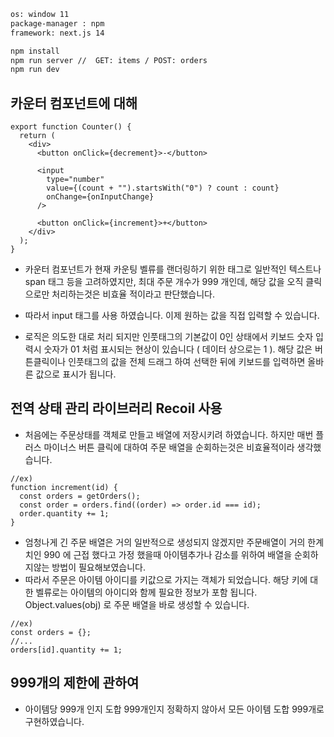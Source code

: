 ```bash
os: window 11
package-manager : npm
framework: next.js 14

npm install
npm run server //  GET: items / POST: orders
npm run dev
```

## 카운터 컴포넌트에 대해

```tsx
export function Counter() {
  return (
    <div>
      <button onClick={decrement}>-</button>

      <input
        type="number"
        value={(count + "").startsWith("0") ? count : count}
        onChange={onInputChange}
      />

      <button onClick={increment}>+</button>
    </div>
  );
}
```

- 카운터 컴포넌트가 현재 카운팅 벨류를 랜더링하기 위한 태그로 일반적인 텍스트나 span 태그 등을 고려하였지만, 최대 주문 개수가 999 개인데, 해당 값을 오직 클릭으로만 처리하는것은 비효율 적이라고 판단했습니다.
- 따라서 input 태그를 사용 하였습니다. 이제 원하는 값을 직접 입력할 수 있습니다.

- 로직은 의도한 대로 처리 되지만 인풋태그의 기본값이 0인 상태에서 키보드 숫자 입력시 숫자가
  01 처럼 표시되는 현상이 있습니다 ( 데이터 상으로는 1 ). 해당 값은 버튼클릭이나 인풋태그의 값을 전체 드래그 하여 선택한 뒤에 키보드를 입력하면 올바른 값으로 표시가 됩니다.

## 전역 상태 관리 라이브러리 Recoil 사용

- 처음에는 주문상태를 객체로 만들고 배열에 저장시키려 하였습니다. 하지만 매번 플러스 마이너스 버튼 클릭에 대하여 주문 배열을 순회하는것은 비효율적이라 생각했습니다.

```tsx
//ex)
function increment(id) {
  const orders = getOrders();
  const order = orders.find((order) => order.id === id);
  order.quantity += 1;
}
```

- 엄청나게 긴 주문 배열은 거의 일반적으로 생성되지 않겠지만 주문배열이 거의 한계치인 990 에 근접 했다고 가정 했을때 아이템추가나 감소를 위하여 배열을 순회하지않는 방법이 필요해보였습니다.
- 따라서 주문은 아이템 아이디를 키값으로 가지는 객체가 되었습니다. 해당 키에 대한 벨류로는 아이템의 아이디와 함께 필요한 정보가 포함 됩니다. Object.values(obj) 로 주문 배열을 바로 생성할 수 있습니다.

```tsx
//ex)
const orders = {};
//...
orders[id].quantity += 1;
```

## 999개의 제한에 관하여

- 아이템당 999개 인지 도합 999개인지 정확하지 않아서 모든 아이템 도합 999개로 구현하였습니다.
